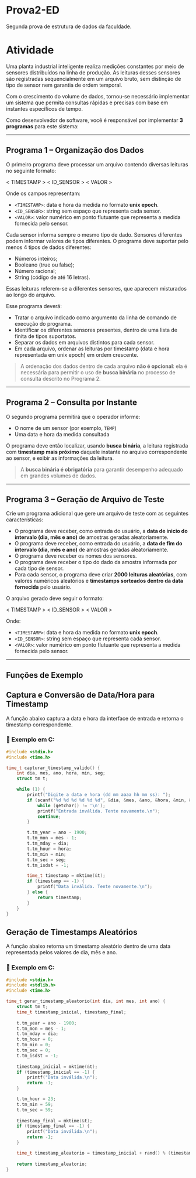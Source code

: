 # Prova2-ED
Segunda prova de estrutura de dados da faculdade.

# Atividade

Uma planta industrial inteligente realiza medições constantes por meio de sensores distribuídos na linha de produção. As leituras desses sensores são registradas sequencialmente em um arquivo bruto, sem distinção de tipo de sensor nem garantia de ordem temporal.

Com o crescimento do volume de dados, tornou-se necessário implementar um sistema que permita consultas rápidas e precisas com base em instantes específicos de tempo.

Como desenvolvedor de software, você é responsável por implementar **3 programas** para este sistema:

---

## Programa 1 – Organização dos Dados

O primeiro programa deve processar um arquivo contendo diversas leituras no seguinte formato:

< TIMESTAMP > < ID_SENSOR > < VALOR >

Onde os campos representam:

- `<TIMESTAMP>`: data e hora da medida no formato **unix epoch**.  
- `<ID_SENSOR>`: string sem espaço que representa cada sensor.  
- `<VALOR>`: valor numérico em ponto flutuante que representa a medida fornecida pelo sensor.

Cada sensor informa sempre o mesmo tipo de dado.
Sensores diferentes podem informar valores de tipos diferentes.
O programa deve suportar pelo menos 4 tipos de dados diferentes:

- Números inteiros;
- Booleano (true ou false);
- Número racional;
- String (código de até 16 letras).

Essas leituras referem-se a diferentes sensores, que aparecem misturados ao longo do arquivo.

Esse programa deverá:

- Tratar o arquivo indicado como argumento da linha de comando de execução do programa.
- Identificar os diferentes sensores presentes, dentro de uma lista de finita de tipos suportatos.
- Separar os dados em arquivos distintos para cada sensor.
- Em cada arquivo, ordenar as leituras por timestamp (data e hora representada em unix epoch) em ordem crescente.

> A ordenação dos dados dentro de cada arquivo **não é opcional**: ela é necessária para permitir o uso de **busca binária** no processo de consulta descrito no Programa 2.

---

## Programa 2 – Consulta por Instante

O segundo programa permitirá que o operador informe:

- O nome de um sensor (por exemplo, `TEMP`)
- Uma data e hora da medida consultada

O programa deve então localizar, usando **busca binária**, a leitura registrada com **timestamp mais próximo** daquele instante no arquivo correspondente ao sensor, e exibir as informações da leitura.

> A **busca binária é obrigatória** para garantir desempenho adequado em grandes volumes de dados.

---

## Programa 3 – Geração de Arquivo de Teste

Crie um programa adicional que gere um arquivo de teste com as seguintes características:

- O programa deve receber, como entrada do usuário, a **data de inicio do intervalo (dia, mês e ano)** de amostras geradas aleatoriamente.
- O programa deve receber, como entrada do usuário, a **data de fim do intervalo (dia, mês e ano)** de amostras geradas aleatoriamente.
- O programa deve receber os nomes dos sensores.
- O programa deve receber o tipo do dado da amostra informada por cada tipo de sensor.
- Para cada sensor, o programa deve criar **2000 leituras aleatórias**, com valores numéricos aleatórios e **timestamps sorteados dentro da data fornecida** pelo usuário.

O arquivo gerado deve seguir o formato:

< TIMESTAMP > < ID_SENSOR > < VALOR >

Onde:

- `<TIMESTAMP>`: data e hora da medida no formato **unix epoch**.  
- `<ID_SENSOR>`: string sem espaço que representa cada sensor.  
- `<VALOR>`: valor numérico em ponto flutuante que representa a medida fornecida pelo sensor.

---

## Funções de Exemplo

## Captura e Conversão de Data/Hora para Timestamp

A função abaixo captura a data e hora da interface de entrada e retorna o timestamp correspondente.

### 📄 Exemplo em C:

```c
#include <stdio.h>
#include <time.h>

time_t capturar_timestamp_valido() {
    int dia, mes, ano, hora, min, seg;
    struct tm t;

    while (1) {
        printf("Digite a data e hora (dd mm aaaa hh mm ss): ");
        if (scanf("%d %d %d %d %d %d", &dia, &mes, &ano, &hora, &min, &seg) != 6) {
            while (getchar() != '\n');
            printf("Entrada inválida. Tente novamente.\n");
            continue;
        }

        t.tm_year = ano - 1900;
        t.tm_mon = mes - 1;
        t.tm_mday = dia;
        t.tm_hour = hora;
        t.tm_min = min;
        t.tm_sec = seg;
        t.tm_isdst = -1;

        time_t timestamp = mktime(&t);
        if (timestamp == -1) {
            printf("Data inválida. Tente novamente.\n");
        } else {
            return timestamp;
        }
    }
}


```
## Geração de Timestamps Aleatórios

A função abaixo retorna um timestamp aleatório dentro de uma data representada pelos valores de dia, mês e ano.

### 📄 Exemplo em C:

```c
#include <stdio.h>
#include <stdlib.h>
#include <time.h>

time_t gerar_timestamp_aleatorio(int dia, int mes, int ano) {
    struct tm t;
    time_t timestamp_inicial, timestamp_final;
    
    t.tm_year = ano - 1900;
    t.tm_mon = mes - 1;
    t.tm_mday = dia;
    t.tm_hour = 0;
    t.tm_min = 0;
    t.tm_sec = 0;
    t.tm_isdst = -1;
    
    timestamp_inicial = mktime(&t);
    if (timestamp_inicial == -1) {
        printf("Data inválida.\n");
        return -1;
    }

    t.tm_hour = 23;
    t.tm_min = 59;
    t.tm_sec = 59;
    
    timestamp_final = mktime(&t);
    if (timestamp_final == -1) {
        printf("Data inválida.\n");
        return -1;
    }

    time_t timestamp_aleatorio = timestamp_inicial + rand() % (timestamp_final - timestamp_inicial + 1);
    
    return timestamp_aleatorio;
}
```
